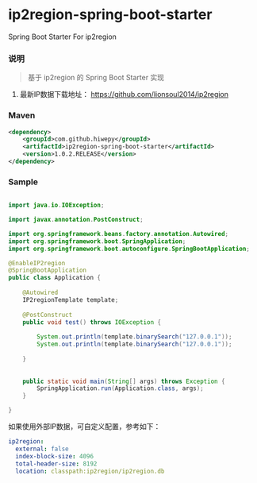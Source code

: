# ip2region-spring-boot-starter
Spring Boot Starter For ip2region

### 说明


 > 基于 ip2region 的 Spring Boot Starter 实现

1. 最新IP数据下载地址： https://github.com/lionsoul2014/ip2region

### Maven

``` xml
<dependency>
	<groupId>com.github.hiwepy</groupId>
	<artifactId>ip2region-spring-boot-starter</artifactId>
	<version>1.0.2.RELEASE</version>
</dependency>
```

### Sample

```java

import java.io.IOException;

import javax.annotation.PostConstruct;

import org.springframework.beans.factory.annotation.Autowired;
import org.springframework.boot.SpringApplication;
import org.springframework.boot.autoconfigure.SpringBootApplication;

@EnableIP2region
@SpringBootApplication
public class Application {
	
	@Autowired
	IP2regionTemplate template;
	
	@PostConstruct
	public void test() throws IOException {
		
		System.out.println(template.binarySearch("127.0.0.1"));
		System.out.println(template.binarySearch("127.0.0.1"));
		
	}
	
	
	public static void main(String[] args) throws Exception {
		SpringApplication.run(Application.class, args);
	}

}

```

如果使用外部IP数据，可自定义配置，参考如下：
```yaml
ip2region:
  external: false
  index-block-size: 4096
  total-header-size: 8192
  location: classpath:ip2region/ip2region.db
```

